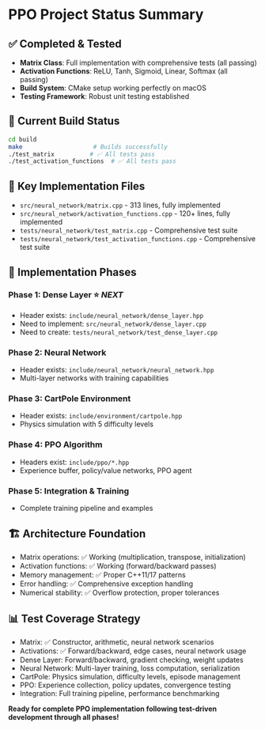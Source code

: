 # PPO Project Status Summary

## ✅ **Completed & Tested**
- **Matrix Class**: Full implementation with comprehensive tests (all passing)
- **Activation Functions**: ReLU, Tanh, Sigmoid, Linear, Softmax (all passing)
- **Build System**: CMake setup working perfectly on macOS
- **Testing Framework**: Robust unit testing established

## 🔧 **Current Build Status**
```bash
cd build
make                    # Builds successfully
./test_matrix          # ✅ All tests pass
./test_activation_functions  # ✅ All tests pass
```

## 📁 **Key Implementation Files**
- `src/neural_network/matrix.cpp` - 313 lines, fully implemented
- `src/neural_network/activation_functions.cpp` - 120+ lines, fully implemented
- `tests/neural_network/test_matrix.cpp` - Comprehensive test suite
- `tests/neural_network/test_activation_functions.cpp` - Comprehensive test suite

## 🎯 **Implementation Phases**

### **Phase 1: Dense Layer** ⭐ *NEXT*
- Header exists: `include/neural_network/dense_layer.hpp`
- Need to implement: `src/neural_network/dense_layer.cpp`
- Need to create: `tests/neural_network/test_dense_layer.cpp`

### **Phase 2: Neural Network**
- Header exists: `include/neural_network/neural_network.hpp`
- Multi-layer networks with training capabilities

### **Phase 3: CartPole Environment**
- Header exists: `include/environment/cartpole.hpp`
- Physics simulation with 5 difficulty levels

### **Phase 4: PPO Algorithm**
- Headers exist: `include/ppo/*.hpp`
- Experience buffer, policy/value networks, PPO agent

### **Phase 5: Integration & Training**
- Complete training pipeline and examples

## 🏗️ **Architecture Foundation**
- Matrix operations: ✅ Working (multiplication, transpose, initialization)
- Activation functions: ✅ Working (forward/backward passes)
- Memory management: ✅ Proper C++11/17 patterns
- Error handling: ✅ Comprehensive exception handling
- Numerical stability: ✅ Overflow protection, proper tolerances

## 📊 **Test Coverage Strategy**
- Matrix: ✅ Constructor, arithmetic, neural network scenarios
- Activations: ✅ Forward/backward, edge cases, neural network usage
- Dense Layer: Forward/backward, gradient checking, weight updates
- Neural Network: Multi-layer training, loss computation, serialization
- CartPole: Physics simulation, difficulty levels, episode management
- PPO: Experience collection, policy updates, convergence testing
- Integration: Full training pipeline, performance benchmarking

**Ready for complete PPO implementation following test-driven development through all phases!** 